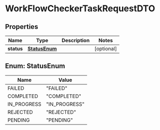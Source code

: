 

# WorkFlowCheckerTaskRequestDTO


## Properties

| Name | Type | Description | Notes |
|------------ | ------------- | ------------- | -------------|
|**status** | [**StatusEnum**](#StatusEnum) |  |  [optional] |



## Enum: StatusEnum

| Name | Value |
|---- | -----|
| FAILED | &quot;FAILED&quot; |
| COMPLETED | &quot;COMPLETED&quot; |
| IN_PROGRESS | &quot;IN_PROGRESS&quot; |
| REJECTED | &quot;REJECTED&quot; |
| PENDING | &quot;PENDING&quot; |



